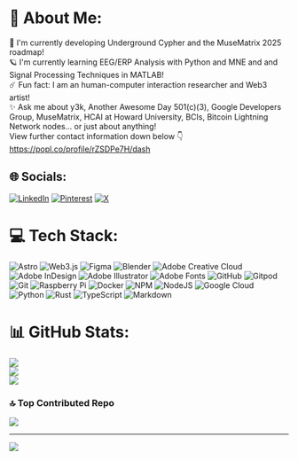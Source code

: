 # 💫 About Me:
🚀  I'm currently developing Underground Cypher and the MuseMatrix 2025 roadmap!<br>🪐 I'm currently learning EEG/ERP Analysis with Python and MNE and and Signal Processing Techniques in MATLAB!<br>☄️ Fun fact: I am an human-computer interaction researcher and Web3 artist!<br>✨ Ask me about y3k, Another Awesome Day 501(c)(3), Google Developers Group, MuseMatrix, HCAI at Howard University, BCIs,  Bitcoin Lightning Network nodes... or just about anything! <br> View further contact information down below 👇<br> https://popl.co/profile/rZSDPe7H/dash


## 🌐 Socials:
[![LinkedIn](https://img.shields.io/badge/LinkedIn-%230077B5.svg?logo=linkedin&logoColor=white)](https://linkedin.com/in/thanedouglass) [![Pinterest](https://img.shields.io/badge/Pinterest-%23E60023.svg?logo=Pinterest&logoColor=white)](https://pinterest.com/thanosdesigns) [![X](https://img.shields.io/badge/X-black.svg?logo=X&logoColor=white)](https://x.com/thanosswrld) 

# 💻 Tech Stack:
![Astro](https://img.shields.io/badge/astro-%232C2052.svg?style=for-the-badge&logo=astro&logoColor=white) ![Web3.js](https://img.shields.io/badge/web3.js-F16822?style=for-the-badge&logo=web3.js&logoColor=white) ![Figma](https://img.shields.io/badge/figma-%23F24E1E.svg?style=for-the-badge&logo=figma&logoColor=white) ![Blender](https://img.shields.io/badge/blender-%23F5792A.svg?style=for-the-badge&logo=blender&logoColor=white) ![Adobe Creative Cloud](https://img.shields.io/badge/Adobe%20Creative%20Cloud-DA1F26.svg?style=for-the-badge&logo=Adobe%20Creative%20Cloud&logoColor=white) ![Adobe InDesign](https://img.shields.io/badge/Adobe%20InDesign-49021F?style=for-the-badge&logo=adobeindesign&logoColor=FF3366) ![Adobe Illustrator](https://img.shields.io/badge/adobe%20illustrator-%23FF9A00.svg?style=for-the-badge&logo=adobe%20illustrator&logoColor=white) ![Adobe Fonts](https://img.shields.io/badge/Adobe%20Fonts-000B1D.svg?style=for-the-badge&logo=Adobe%20Fonts&logoColor=white) ![GitHub](https://img.shields.io/badge/github-%23121011.svg?style=for-the-badge&logo=github&logoColor=white) ![Gitpod](https://img.shields.io/badge/gitpod-f06611.svg?style=for-the-badge&logo=gitpod&logoColor=white) ![Git](https://img.shields.io/badge/git-%23F05033.svg?style=for-the-badge&logo=git&logoColor=white) ![Raspberry Pi](https://img.shields.io/badge/-RaspberryPi-C51A4A?style=for-the-badge&logo=Raspberry-Pi) ![Docker](https://img.shields.io/badge/docker-%230db7ed.svg?style=for-the-badge&logo=docker&logoColor=white) ![NPM](https://img.shields.io/badge/NPM-%23CB3837.svg?style=for-the-badge&logo=npm&logoColor=white) ![NodeJS](https://img.shields.io/badge/node.js-6DA55F?style=for-the-badge&logo=node.js&logoColor=white) ![Google Cloud](https://img.shields.io/badge/GoogleCloud-%234285F4.svg?style=for-the-badge&logo=google-cloud&logoColor=white) ![Python](https://img.shields.io/badge/python-3670A0?style=for-the-badge&logo=python&logoColor=ffdd54) ![Rust](https://img.shields.io/badge/rust-%23000000.svg?style=for-the-badge&logo=rust&logoColor=white) ![TypeScript](https://img.shields.io/badge/typescript-%23007ACC.svg?style=for-the-badge&logo=typescript&logoColor=white) ![Markdown](https://img.shields.io/badge/markdown-%23000000.svg?style=for-the-badge&logo=markdown&logoColor=white)
# 📊 GitHub Stats:
![](https://github-readme-stats.vercel.app/api?username=thanedouglass&theme=material-palenight&hide_border=false&include_all_commits=false&count_private=false)<br/>
![](https://github-readme-streak-stats.herokuapp.com/?user=thanedouglass&theme=material-palenight&hide_border=false)<br/>
![](https://github-readme-stats.vercel.app/api/top-langs/?username=thanedouglass&theme=material-palenight&hide_border=false&include_all_commits=false&count_private=false&layout=compact)

### 🔝 Top Contributed Repo
![](https://github-contributor-stats.vercel.app/api?username=thanedouglass&limit=5&theme=dark&combine_all_yearly_contributions=true)

---
[![](https://visitcount.itsvg.in/api?id=thanedouglass&icon=4&color=3)](https://visitcount.itsvg.in)

<!-- Proudly created with GPRM ( https://gprm.itsvg.in ) -->
